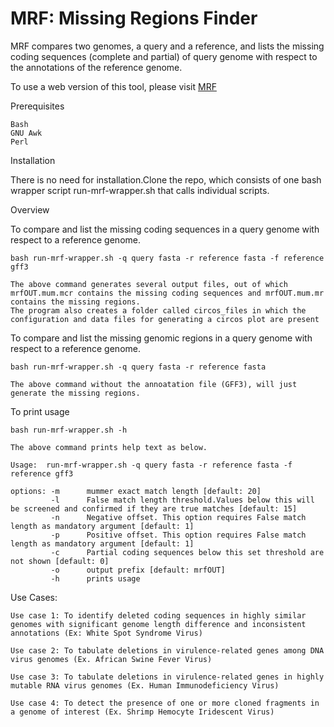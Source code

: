 # MRF: Missing Regions Finder

MRF compares two genomes, a query and a reference, and lists the missing coding sequences (complete and partial) of query genome with respect to the annotations of the reference genome.

To use a web version of this tool, please visit [MRF](\bioinfo.ciba.res.in/mrf)

Prerequisites

    Bash
    GNU Awk
    Perl
    
Installation

There is no need for installation.Clone the repo, which consists of one bash wrapper script run-mrf-wrapper.sh that calls individual scripts.

Overview

To compare and list the missing coding sequences in a query genome with respect to a reference genome.

	bash run-mrf-wrapper.sh -q query fasta -r reference fasta -f reference gff3

	The above command generates several output files, out of which mrfOUT.mum.mcr contains the missing coding sequences and mrfOUT.mum.mr contains the missing regions.
	The program also creates a folder called circos_files in which the configuration and data files for generating a circos plot are present

To compare and list the missing genomic regions in a query genome with respect to a reference genome.

	bash run-mrf-wrapper.sh -q query fasta -r reference fasta

	The above command without the annoatation file (GFF3), will just generate the missing regions.

To print usage

	bash run-mrf-wrapper.sh -h

	The above command prints help text as below.

	Usage:  run-mrf-wrapper.sh -q query fasta -r reference fasta -f reference gff3

	options: -m      mummer exact match length [default: 20]
         	 -l      False match length threshold.Values below this will be screened and confirmed if they are true matches [default: 15]
         	 -n      Negative offset. This option requires False match length as mandatory argument [default: 1]
         	 -p      Positive offset. This option requires False match length as mandatory argument [default: 1]
         	 -c      Partial coding sequences below this set threshold are not shown [default: 0]
         	 -o      output prefix [default: mrfOUT]
         	 -h      prints usage


Use Cases:

	Use case 1: To identify deleted coding sequences in highly similar genomes with significant genome length difference and inconsistent annotations (Ex: White Spot Syndrome Virus)

	Use case 2: To tabulate deletions in virulence-related genes among DNA virus genomes (Ex. African Swine Fever Virus)

	Use case 3: To tabulate deletions in virulence-related genes in highly mutable RNA virus genomes (Ex. Human Immunodeficiency Virus)

	Use case 4: To detect the presence of one or more cloned fragments in a genome of interest (Ex. Shrimp Hemocyte Iridescent Virus)

